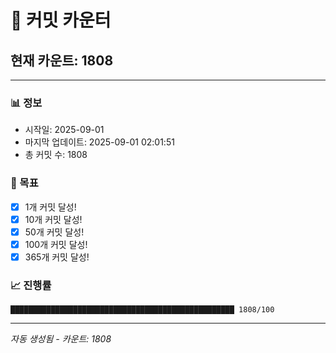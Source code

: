 # 🔢 커밋 카운터

## 현재 카운트: 1808

---

### 📊 정보
- 시작일: 2025-09-01
- 마지막 업데이트: 2025-09-01 02:01:51
- 총 커밋 수: 1808

### 🎯 목표
- [x] 1개 커밋 달성!
- [x] 10개 커밋 달성!
- [x] 50개 커밋 달성!
- [x] 100개 커밋 달성!
- [x] 365개 커밋 달성!

### 📈 진행률
```
██████████████████████████████████████████████████ 1808/100
```

---
*자동 생성됨 - 카운트: 1808*
